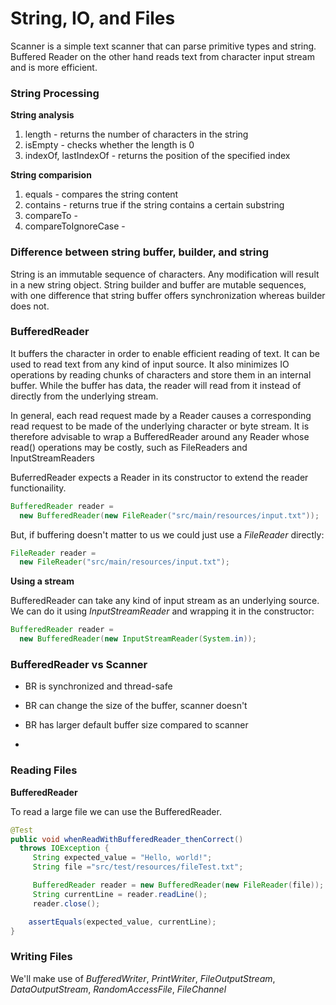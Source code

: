 # String, IO, and Files

Scanner is a simple text scanner that can parse primitive types and string. Buffered Reader on the other hand reads text from character input stream and is more efficient.

### String Processing

**String analysis**

1. length - returns the number of characters in the string
2. isEmpty - checks whether the length is 0
3. indexOf, lastIndexOf - returns the position of the specified index

**String comparision**

1. equals - compares the string content
2. contains - returns true if the string contains a certain substring
3. compareTo - 
4. compareToIgnoreCase - 

### Difference between string buffer, builder, and string

String is an immutable sequence of characters. Any modification will result in a new string object. String builder and buffer are mutable sequences, with one difference that string buffer offers synchronization whereas builder does not. 

### BufferedReader

It buffers the character in order to enable efficient reading of text. It can be used to read text from any kind of input source. It also minimizes IO operations by reading chunks of characters and store them in an internal buffer. While the buffer has data, the reader will read from it instead of directly from the underlying stream.

In general, each read request made by a Reader causes a corresponding read request to be made of the underlying character or byte stream. It is therefore advisable to wrap a BufferedReader around any Reader whose read() operations may be costly, such as FileReaders and InputStreamReaders

BuferredReader expects a Reader in its constructor to extend the reader functionaility.

```java
BufferedReader reader = 
  new BufferedReader(new FileReader("src/main/resources/input.txt"));
```

But, if buffering doesn't matter to us we could just use a *FileReader* directly:

```java
FileReader reader = 
  new FileReader("src/main/resources/input.txt");
```

**Using a stream**

BufferedReader can take any kind of input stream as an underlying source. We can do it using *InputStreamReader* and wrapping it in the constructor:

```java
BufferedReader reader = 
  new BufferedReader(new InputStreamReader(System.in));
```

### BufferedReader vs Scanner

* BR is synchronized and thread-safe

* BR can change the size of the buffer, scanner doesn't 

* BR has larger default buffer size compared to scanner

* 

### Reading Files

**BufferedReader**

To read a large file we can use the BufferedReader.

```java
@Test
public void whenReadWithBufferedReader_thenCorrect()
  throws IOException {
     String expected_value = "Hello, world!";
     String file ="src/test/resources/fileTest.txt";

     BufferedReader reader = new BufferedReader(new FileReader(file));
     String currentLine = reader.readLine();
     reader.close();

    assertEquals(expected_value, currentLine);
}
```

### Writing Files

We'll make use of *BufferedWriter*, *PrintWriter*, *FileOutputStream*, *DataOutputStream*, *RandomAccessFile*, *FileChannel*
